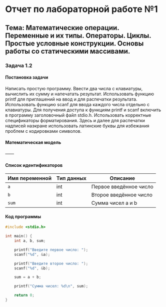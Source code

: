# Отчет по лабораторной работе №1

## Тема: Математические операции. Переменные и их типы. Операторы. Циклы. Простые условные конструкции. Основы работы со статическими массивами.

### Задача 1.2

#### Постановка задачи
Написать простую программу. Ввести два числа с клавиатуры, вычислить их сумму и напечатать результат. Использовать функцию printf для приглашений на ввод и для распечатки результата. Использовать функцию scanf для ввода каждого числа отдельно с клавиатуры. Для получения доступа к функциям printf и scanf включить в программу заголовочный файл stdio.h. Использовать корректные спецификаторы форматирования. Здесь и далее для распечатки надписей наэкране использовать латинские буквы для избежания проблем с кодировками символов.

#### Математическая модель
——
#### Список идентификаторов

| Имя переменной | Тип данных | Описание                        |
|----------------|------------|---------------------------------|
| `a`            | int        | Первое введённое число          |
| `b`            | int        | Второе введённое число          |
| `sum`          | int        | Сумма чисел a и b               |

#### Код программы

```c
#include <stdio.h>

int main() {
    int a, b, sum;

    printf("Введите первое число: ");
    scanf("%d", &a);

    printf("Введите второе число: ");
    scanf("%d", &b);

    sum = a + b;

    printf("Сумма чисел: %d\n", sum);

    return 0;
}
